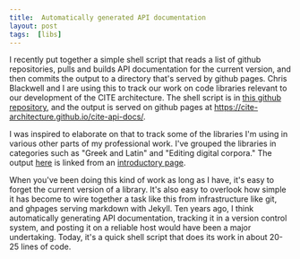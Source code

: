 ```yaml
---
title:  Automatically generated API documentation
layout: post
tags:  [libs]
---
```


I recently put together a simple shell script that reads a list of github repositories, pulls and builds API documentation for the current version, and then commits the output to a directory that's served by github pages.  Chris Blackwell and I are using this to track our work on code libraries relevant to our development of the CITE architecture.  The shell script is in [this github repository](https://github.com/cite-architecture/cite-api-docs), and the output is served on github pages at <https://cite-architecture.github.io/cite-api-docs/>.

I was inspired to elaborate on that to track some of the libraries I'm using in various other parts of my professional work.  I've grouped the libraries in categories such as "Greek and Latin" and "Editing digital corpora."  The output [here](http://neelsmith.info/code/auto/) is linked from an [introductory page](http://neelsmith.info/code/).

When you've been doing this kind of work as long as I have, it's  easy to forget the current version of a library. It's also easy to overlook how simple it has become to wire together a task like this from infrastructure like git, and ghpages serving markdown with Jekyll.  Ten years ago, I think automatically generating API documentation, tracking it in a version control system, and posting it on a reliable host would have been a major undertaking.  Today, it's a quick shell script that does its work in about 20-25 lines of code.
